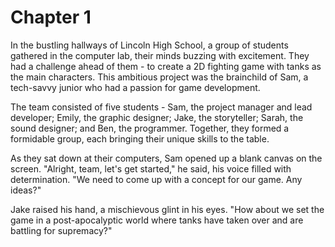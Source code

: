 # Chapter 1

In the bustling hallways of Lincoln High School, a group of students gathered in the computer lab, their minds buzzing with excitement. They had a challenge ahead of them - to create a 2D fighting game with tanks as the main characters. This ambitious project was the brainchild of Sam, a tech-savvy junior who had a passion for game development.

The team consisted of five students - Sam, the project manager and lead developer; Emily, the graphic designer; Jake, the storyteller; Sarah, the sound designer; and Ben, the programmer. Together, they formed a formidable group, each bringing their unique skills to the table.

As they sat down at their computers, Sam opened up a blank canvas on the screen. "Alright, team, let's get started," he said, his voice filled with determination. "We need to come up with a concept for our game. Any ideas?"

Jake raised his hand, a mischievous glint in his eyes. "How about we set the game in a post-apocalyptic world where tanks have taken over and are battling for supremacy?"
